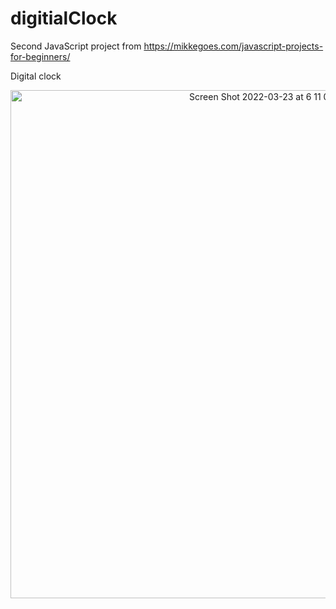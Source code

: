 # digitialClock
Second JavaScript project from https://mikkegoes.com/javascript-projects-for-beginners/

Digital clock

<p align="center">
<img width="813" alt="Screen Shot 2022-03-23 at 6 11 06 pm" src="https://user-images.githubusercontent.com/96323853/159643714-b8c19428-36be-4467-a073-0ab595806307.png">
</p>
